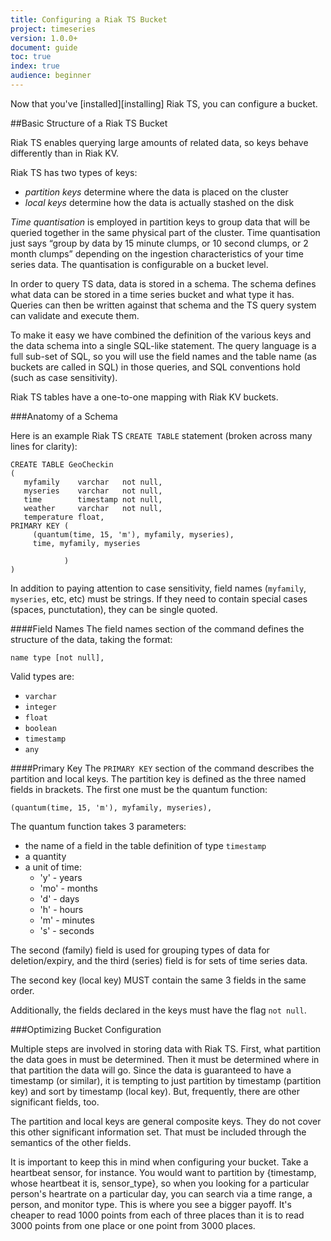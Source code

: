 ```yaml
---
title: Configuring a Riak TS Bucket
project: timeseries
version: 1.0.0+
document: guide
toc: true
index: true
audience: beginner
---
```


Now that you've [installed][installing] Riak TS, you can configure a bucket.

##Basic Structure of a Riak TS Bucket

Riak TS enables querying large amounts of related data, so keys behave differently than in Riak KV.

Riak TS has two types of keys:

* *partition keys* determine where the data is placed on the cluster
* *local keys* determine how the data is actually stashed on the disk

*Time quantisation* is employed in partition keys to group data that will be queried together in the same physical part of the cluster. Time quantisation just says “group by data by 15 minute clumps, or 10 second clumps, or 2 month clumps” depending on the ingestion characteristics of your time series data. The quantisation is configurable on a bucket level.

In order to query TS data, data is stored in a schema. The schema defines what data can be stored in a time series bucket and what type it has. Queries can then be written against that schema and the TS query system can validate and execute them.

To make it easy we have combined the definition of the various keys and the data schema into a single SQL-like statement. The query language is a full sub-set of SQL, so you will use the field names and the table name (as buckets are called in SQL) in those queries, and SQL conventions hold (such as case sensitivity).

Riak TS tables have a one-to-one mapping with Riak KV buckets.


###Anatomy of a Schema

Here is an example Riak TS `CREATE TABLE` statement (broken across many lines for clarity):

```
CREATE TABLE GeoCheckin
(
   myfamily    varchar   not null,
   myseries    varchar   not null,
   time        timestamp not null,
   weather     varchar   not null, 
   temperature float,
PRIMARY KEY (
     (quantum(time, 15, 'm'), myfamily, myseries),
     time, myfamily, myseries

            )
)
```

In addition to paying attention to case sensitivity, field names (`myfamily`, `myseries`, etc, etc) must be strings. If they need to contain special cases (spaces, punctutation), they can be single quoted.

####Field Names
The field names section of the command defines the structure of the data, taking the format:

```
name type [not null],
```

Valid types are: 

* `varchar`
* `integer`
* `float`
* `boolean`
* `timestamp`
* `any`

####Primary Key
The `PRIMARY KEY` section of the command describes the partition and local keys. The partition key is defined as the three named fields in brackets. The first one must be the quantum function:

```
(quantum(time, 15, 'm'), myfamily, myseries),
```

The quantum function takes 3 parameters:

* the name of a field in the table definition of type `timestamp`
* a quantity
* a unit of time:
  *  'y' - years
  * 'mo' - months
  * 'd'  - days
  * 'h' - hours
  * 'm' - minutes
  * 's' - seconds

The second (family) field is used for grouping types of data for deletion/expiry, and the third (series) field is for sets of time series data.

The second key (local key) MUST contain the same 3 fields in the same order.

Additionally, the fields declared in the keys must have the flag `not null`.

###Optimizing Bucket Configuration

Multiple steps are involved in storing data with Riak TS. First, what partition the data goes in must be determined. Then it must be determined where in that partition the data will go. Since the data is guaranteed to have a timestamp (or similar), it is tempting to just partition by timestamp (partition key) and sort by timestamp (local key). But, frequently, there are other significant fields, too. 

The partition and local keys are general composite keys. They do not cover this other significant information set. That must be included through the semantics of the other fields. 

It is important to keep this in mind when configuring your bucket. Take a heartbeat sensor, for instance. You would want to partition by {timestamp, whose heartbeat it is, sensor_type}, so when you looking for a particular person's heartrate on a particular day, you can search via a time range, a person, and monitor type. This is where you see a bigger payoff. It's cheaper to read 1000 points from each of three places than it is to read 3000 points from one place or one point from 3000 places.

